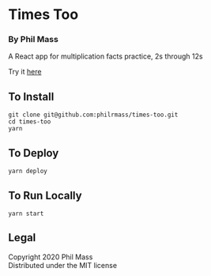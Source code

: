 # Times Too
### By Phil Mass

A React app for multiplication facts practice, 2s through 12s

Try it [here](https://philrmass.github.io/times-too/)

## To Install
```
git clone git@github.com:philrmass/times-too.git
cd times-too
yarn
```

## To Deploy
```
yarn deploy
```

## To Run Locally
```
yarn start
```

## Legal
Copyright 2020 Phil Mass  
Distributed under the MIT license
